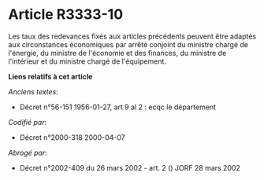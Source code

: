 # Article R3333-10

Les taux des redevances fixés aux articles précédents peuvent être adaptés aux circonstances économiques par arrêté conjoint
du ministre chargé de l'énergie, du ministre de l'économie et des finances, du ministre de l'intérieur et du ministre chargé
de l'équipement.

**Liens relatifs à cet article**

_Anciens textes_:

  - Décret n°56-151 1956-01-27, art 9 al 2 : ecqc le département

_Codifié par_:

  - Décret n°2000-318 2000-04-07

_Abrogé par_:

  - Décret n°2002-409 du 26 mars 2002 - art. 2 () JORF 28 mars 2002
